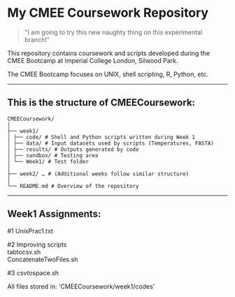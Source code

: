 # My CMEE Coursework Repository
> "I am going to try this new naughty thing on this experimental branch!"

This repository contains coursework and scripts developed during the CMEE Bootcamp at Imperial College London, Silwood Park.  

The CMEE Bootcamp focuses on UNIX, shell scripting, R, Python, etc.  


---

## This is the structure of CMEECoursework:

```
CMEECoursework/
│
├── week1/
│ ├── code/ # Shell and Python scripts written during Week 1
│ ├── data/ # Input datasets used by scripts (Temperatures, FASTA)
│ ├── results/ # Outputs generated by code
│ ├── sandbox/ # Testing area
│ └── Week1/ # Test folder
│
├── week2/ … # (Additional weeks follow similar structure)
│
└── README.md # Overview of the repository
```

---

## Week1 Assignments:

#1 UnixPrac1.txt  

#2 Improving scripts  
    tabtocsv.sh  
    ConcatenateTwoFiles.sh  

#3 csvtospace.sh  


All files stored in:
'CMEECoursework/week1/codes'